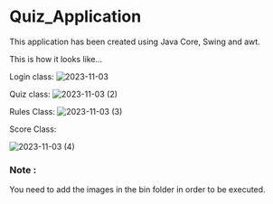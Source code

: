 # Quiz_Application

This application has been created using Java Core, Swing and awt.


This is how it looks like...


Login class:
![2023-11-03](https://github.com/k-manisha9/Quiz_Application/assets/89739816/59692dce-e19e-497e-98c6-0cd66ae19cfb)


Quiz class:
![2023-11-03 (2)](https://github.com/k-manisha9/Quiz_Application/assets/89739816/b8df40f1-0bbb-49bb-97ee-76ad14404f8a)


Rules Class:
![2023-11-03 (3)](https://github.com/k-manisha9/Quiz_Application/assets/89739816/f0bb6c0b-ab35-4c2c-8c8a-2bed5b494b15)


Score Class:


![2023-11-03 (4)](https://github.com/k-manisha9/Quiz_Application/assets/89739816/d16e48bf-24c2-4337-a723-1e66caf02bf8)



### Note : 


You need to add the images in the bin folder in order to be executed.



